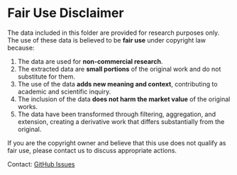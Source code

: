 # Fair Use Disclaimer

The data included in this folder are provided for research purposes only. The use of these data is believed to be **fair use** under copyright law because:

1. The data are used for **non-commercial research**.
2. The extracted data are **small portions** of the original work and do not substitute for them.
3. The use of the data **adds new meaning and context**, contributing to academic and scientific inquiry.
4. The inclusion of the data **does not harm the market value** of the original works.
5. The data have been transformed through filtering, aggregation, and extension, creating a derivative work that differs substantially from the original.

If you are the copyright owner and believe that this use does not qualify as fair use, please contact us to discuss appropriate actions.

Contact: [GitHub Issues](https://github.com/matus-pikuliak/gender_bench/issues)
